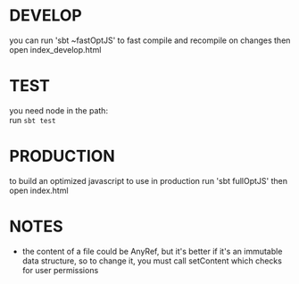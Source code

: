 DEVELOP
=======
you can run 'sbt ~fastOptJS' to fast compile and recompile on changes
then open index_develop.html

TEST
=====
you need node in the path:  
run `sbt test`

PRODUCTION
==========
to build an optimized javascript to use in production run 'sbt fullOptJS'
then open index.html

NOTES
======
- the content of a file could be AnyRef, but it's better if it's an immutable data structure,
  so to change it, you must call setContent which checks for user permissions 
